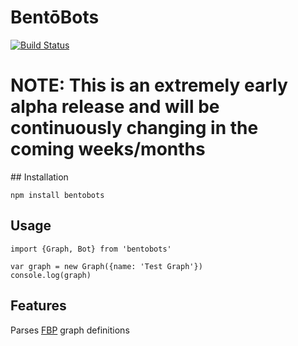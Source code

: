 # BentōBots

[![Build Status](https://travis-ci.org/bentobots/bentobots.png)](https://travis-ci.org/bentobots/bentobots)

# NOTE: This is an extremely early alpha release and will be continuously changing in the coming weeks/months

## Installation

`npm install bentobots`

## Usage

```
import {Graph, Bot} from 'bentobots'

var graph = new Graph({name: 'Test Graph'})
console.log(graph)
```

## Features

Parses [FBP](http://www.jpaulmorrison.com/fbp) graph definitions
